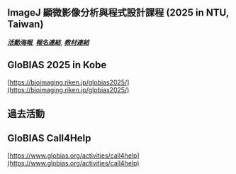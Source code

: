 
## 	ImageJ 顯微影像分析與程式設計課程 (2025 in NTU, Taiwan)
***[活動海報](https://drive.google.com/file/d/11DaEflREvSH5XQLByhorO5-ToM6Tu5g0/view?usp=drive_link)***, 
***[報名連結](https://docs.google.com/forms/d/e/1FAIpQLSezDJBtmgAjOasH5-3s5Sg2Fi4L837JW0q_KRdc75TsZTU3EQ/viewform)***, 
***[教材連結](https://github.com/EABIAS/2025-ImageJ-Micro-Image-Analysis-and-Programming_Taipei)***

## GloBIAS 2025 in Kobe
[https://bioimaging.riken.jp/globias2025/](https://bioimaging.riken.jp/globias2025/)


## 過去活動
## GloBIAS Call4Help
[https://www.globias.org/activities/call4help](https://www.globias.org/activities/call4help)
